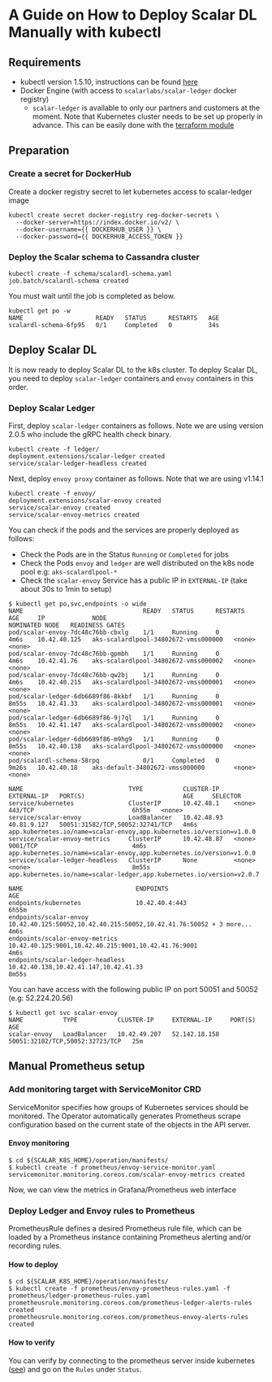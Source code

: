 # A Guide on How to Deploy Scalar DL Manually with kubectl

## Requirements

* kubectl version 1.5.10, instructions can be found [here](https://kubernetes.io/docs/tasks/tools/install-kubectl/)
* Docker Engine (with access to `scalarlabs/scalar-ledger` docker registry)
  * `scalar-ledger` is available to only our partners and customers at the moment.
Note that Kubernetes cluster needs to be set up properly in advance. This can be easily done with the [terraform module](../../docs/README.md)

## Preparation

### Create a secret for DockerHub

Create a docker registry secret to let kubernetes access to scalar-ledger image

```console
kubectl create secret docker-registry reg-docker-secrets \
  --docker-server=https://index.docker.io/v2/ \
  --docker-username={{ DOCKERHUB_USER }} \
  --docker-password={{ DOCKERHUB_ACCESS_TOKEN }}
```

### Deploy the Scalar schema to Cassandra cluster

```console
kubectl create -f schema/scalardl-schema.yaml
job.batch/scalardl-schema created
```

You must wait until the job is completed as below.

```console
kubectl get po -w
NAME                    READY   STATUS      RESTARTS   AGE
scalardl-schema-6fp95   0/1     Completed   0          34s
```

## Deploy Scalar DL

It is now ready to deploy Scalar DL to the k8s cluster. To deploy Scalar DL, you need to deploy `scalar-ledger` containers and `envoy` containers in this order.

### Deploy Scalar Ledger

First, deploy `scalar-ledger` containers as follows. Note we are using version 2.0.5 who include the gRPC health check binary.

```console
kubectl create -f ledger/
deployment.extensions/scalar-ledger created
service/scalar-ledger-headless created
```

Next, deploy `envoy proxy` container as follows. Note that we are using v1.14.1

```console
kubectl create -f envoy/
deployment.extensions/scalar-envoy created
service/scalar-envoy created
service/scalar-envoy-metrics created
```

You can check if the pods and the services are properly deployed as follows:

* Check the Pods are in the Status `Running` or `Completed` for jobs
* Check the Pods `envoy` and `ledger` are well distributed on the k8s node pool e.g: `aks-scalardlpool-*`
* Check the `scalar-envoy` Service has a public IP in `EXTERNAL-IP` (take about 30s to 1min to setup)

```console
$ kubectl get po,svc,endpoints -o wide
NAME                                 READY   STATUS      RESTARTS   AGE     IP             NODE                                   NOMINATED NODE   READINESS GATES
pod/scalar-envoy-7dc48c76bb-cbxlg    1/1     Running     0          4m6s    10.42.40.125   aks-scalardlpool-34802672-vmss000000   <none>           <none>
pod/scalar-envoy-7dc48c76bb-gpmbh    1/1     Running     0          4m6s    10.42.41.76    aks-scalardlpool-34802672-vmss000002   <none>           <none>
pod/scalar-envoy-7dc48c76bb-qw2bj    1/1     Running     0          4m6s    10.42.40.215   aks-scalardlpool-34802672-vmss000001   <none>           <none>
pod/scalar-ledger-6db6689f86-8kkbf   1/1     Running     0          8m55s   10.42.41.33    aks-scalardlpool-34802672-vmss000001   <none>           <none>
pod/scalar-ledger-6db6689f86-9j7ql   1/1     Running     0          8m55s   10.42.41.147   aks-scalardlpool-34802672-vmss000002   <none>           <none>
pod/scalar-ledger-6db6689f86-m9hg9   1/1     Running     0          8m55s   10.42.40.138   aks-scalardlpool-34802672-vmss000000   <none>           <none>
pod/scalardl-schema-58rpq            0/1     Completed   0          9m26s   10.42.40.18    aks-default-34802672-vmss000000        <none>           <none>

NAME                             TYPE           CLUSTER-IP    EXTERNAL-IP   PORT(S)                           AGE     SELECTOR
service/kubernetes               ClusterIP      10.42.48.1    <none>        443/TCP                           6h55m   <none>
service/scalar-envoy             LoadBalancer   10.42.48.93   40.81.9.127   50051:31582/TCP,50052:32741/TCP   4m6s    app.kubernetes.io/name=scalar-envoy,app.kubernetes.io/version=v1.0.0
service/scalar-envoy-metrics     ClusterIP      10.42.48.87   <none>        9001/TCP                          4m6s    app.kubernetes.io/name=scalar-envoy,app.kubernetes.io/version=v1.0.0
service/scalar-ledger-headless   ClusterIP      None          <none>        <none>                            8m55s   app.kubernetes.io/name=scalar-ledger,app.kubernetes.io/version=v2.0.7

NAME                               ENDPOINTS                                                              AGE
endpoints/kubernetes               10.42.40.4:443                                                         6h55m
endpoints/scalar-envoy             10.42.40.125:50052,10.42.40.215:50052,10.42.41.76:50052 + 3 more...    4m6s
endpoints/scalar-envoy-metrics     10.42.40.125:9001,10.42.40.215:9001,10.42.41.76:9001                   4m6s
endpoints/scalar-ledger-headless   10.42.40.138,10.42.41.147,10.42.41.33                                  8m55s
```

You can have access with the following public IP on port 50051 and 50052 (e.g: 52.224.20.56)

```console
$ kubectl get svc scalar-envoy
NAME           TYPE           CLUSTER-IP     EXTERNAL-IP     PORT(S)                           AGE
scalar-envoy   LoadBalancer   10.42.49.207   52.142.18.158   50051:32102/TCP,50052:32723/TCP   25m
```

## Manual Prometheus setup

### Add monitoring target with ServiceMonitor CRD

ServiceMonitor specifies how groups of Kubernetes services should be monitored. The Operator automatically generates Prometheus scrape configuration based on the current state of the objects in the API server.

#### Envoy monitoring

```console
$ cd ${SCALAR_K8S_HOME}/operation/manifests/
$ kubectl create -f prometheus/envoy-service-monitor.yaml
servicemonitor.monitoring.coreos.com/scalar-envoy-metrics created
```

Now, we can view the metrics in Grafana/Prometheus web interface

### Deploy Ledger and Envoy rules to Prometheus

PrometheusRule defines a desired Prometheus rule file, which can be loaded by a Prometheus instance containing Prometheus alerting and/or recording rules.

#### How to deploy

```console
$ cd ${SCALAR_K8S_HOME}/operation/manifests/
$ kubectl create -f prometheus/envoy-prometheus-rules.yaml -f prometheus/ledger-prometheus-rules.yaml
prometheusrule.monitoring.coreos.com/prometheus-ledger-alerts-rules created
prometheusrule.monitoring.coreos.com/prometheus-envoy-alerts-rules created
```

#### How to verify

You can verify by connecting to the prometheus server inside kubernetes ([see](./KubernetesMonitorGuide.md#for-prometheus-on-port-9090)) and go on the `Rules` under `Status`.
